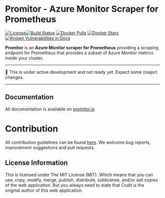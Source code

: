 # Promitor - Azure Monitor Scraper for Prometheus 
[![License](https://img.shields.io/github/license/mashape/apistatus.svg)](./LICENSE)[![Build Status](https://travis-ci.org/tomkerkhove/promitor.svg?branch=master)](https://travis-ci.org/tomkerkhove/promitor) [![Docker Pulls](https://img.shields.io/docker/pulls/tomkerkhove/promitor-scraper.svg)](https://hub.docker.com/r/tomkerkhove/promitor-scraper/)
[![Docker Stars](https://img.shields.io/docker/stars/tomkerkhove/promitor-scraper.svg)](https://hub.docker.com/r/tomkerkhove/promitor-scraper/)
[![Known Vulnerabilities in Docs](https://snyk.io/test/github/tomkerkhove/promitor/badge.svg?style=flat-square&targetFile=docs/Gemfile.lock)](https://snyk.io/test/github/tomkerkhove/promitor?targetFile=docs/Gemfile.lock)


**Promitor** is an **Azure Monitor scraper for Prometheus** providing a scraping endpoint for Prometheus that provides a subset of Azure Monitor metrics inside your cluster.

----------------------------

:rotating_light: This is under active development and not ready yet. Expect some (major) changes.

----------------------------

## Documentation
All documentation is available on [promitor.io](https://promitor.io)

# Contribution
All contribution guidelines can be found [here](./.github/CONTRIBUTING.md). We welcome bug reports, improvement suggestions and pull requests.

## License Information
This is licensed under The MIT License (MIT). Which means that you can use, copy, modify, merge, publish, distribute, sublicense, and/or sell copies of the web application. But you always need to state that Codit is the original author of this web application.
